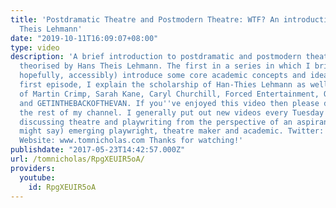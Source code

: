 ```yaml
---
title: 'Postdramatic Theatre and Postmodern Theatre: WTF? An introduction to Hans
  Theis Lehmann'
date: "2019-10-11T16:09:07+08:00"
type: video
description: 'A brief introduction to postdramatic and postmodern theatre as first
  theorised by Hans Theis Lehmann. The first in a series in which I briefly (and,
  hopefully, accessibly) introduce some core academic concepts and ideas. In this
  first episode, I explain the scholarship of Han-Thies Lehmann as well as the theatre
  of Martin Crimp, Sarah Kane, Caryl Churchill, Forced Entertainment, Ontroerend Goed
  and GETINTHEBACKOFTHEVAN. If you''ve enjoyed this video then please do check out
  the rest of my channel. I generally put out new videos every Tuesday and Friday
  discussing theatre and playwriting from the perspective of an aspirant and (some
  might say) emerging playwright, theatre maker and academic. Twitter: @Tom_Nicholas
  Website: www.tomnicholas.com Thanks for watching!'
publishdate: "2017-05-23T14:42:57.000Z"
url: /tomnicholas/RpgXEUIR5oA/
providers:
  youtube:
    id: RpgXEUIR5oA
---
```

